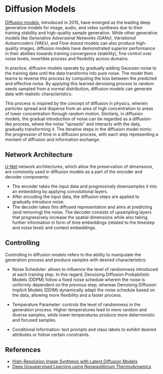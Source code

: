 # Diffusion Models

[Diffusion models](https://arxiv.org/abs/1503.03585), introduced in 2015, have emerged as the leading deep generative models for image, audio, and video synthesis due to their training stability and high-quality sample generation. While other generative models like *Generative Adversarial Networks (GANs)*, *Variational Autoencoders (VAEs)*, and *Flow-based* models can also produce high-quality images, diffusion models have demonstrated superior performance in their abilities towards training convergence (stability), fine control over noise levels, invertible process and flexibility across domains. 

In practice, diffusion models operate by gradually adding Gaussian noise to the training data until the data transforms into pure noise. The model then learns to reverse this process by computing the loss between the predicted and effective noise. By applying this learned denoising process to random seeds sampled from a normal distribution, diffusion models can generate data with realistic characteristics.

This process is inspired by the concept of diffusion in physics, wherein particles spread and disperse from an area of high concentration to areas of lower concentration through random motion. Similarly, in diffusion models, the gradual introduction of noise can be regarded as a diffusion-like process, where the noise "spreads" and interacts with the data, gradually transforming it. The iterative steps in the diffusion model mimic the progression of time in a diffusion process, with each step representing a moment of diffusion and information exchange.

## Network Architecture

[U-Net](https://arxiv.org/pdf/1505.04597v1.pdf) network architectures, which allow the preservation of dimensions, are commonly used in diffusion models as a part of the encoder and decoder components:

- The encoder takes the input data and progressively downsamples it into an embedding by applying convolutional layers. 
- After encoding the input data, the diffusion steps are applied to gradually introduce noise. 
- The decoder takes this diffused representation and aims at predicting (and removing) the noise. The decoder consists of upsampling layers that progressively increase the spatial dimensions while also taking further information in form of time embeddings (related to the timestep and noise level) and context embeddings.

## Controlling

Controlling in diffusion models refers to the ability to manipulate the generation process and produce samples with desired characteristics:

- Noise Scheduler: allows to influence the level of randomness introduced at each training step. In this regard, Denoising Diffusion Probabilistic Models (DDPM) follow a fixed noise schedule wherein the noise is uniformly dependent on the previous step; whereas Denoising Diffusion Implicit Models (DDIM) dynamically adapt the noise schedule based on the data, allowing more flexibility and a faster process.

- Temperature Parameter: controls the level of randomness in the generation process. Higher temperatures lead to more random and diverse samples, while lower temperatures produce more deterministic and focused samples. 

- Conditional Information: text prompts and class labels to exhibit desired attributes or follow certain constraints.

## References

- [High-Resolution Image Synthesis with Latent Diffusion Models](https://arxiv.org/abs/2112.10752)
- [Deep Unsupervised Learning using Nonequilibrium Thermodynamics](https://arxiv.org/abs/1503.03585)